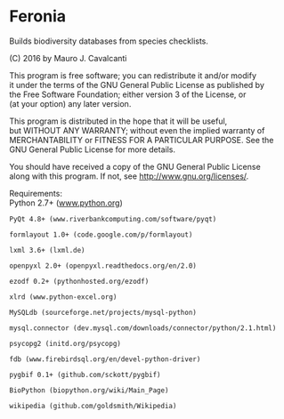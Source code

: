 # Feronia
Builds biodiversity databases from species checklists.

(C) 2016 by Mauro J. Cavalcanti                     
                                                                               
This program is free software; you can redistribute it and/or modify         
it under the terms of the GNU General Public License as published by         
the Free Software Foundation; either version 3 of the License, or            
(at your option) any later version.                                          
                                                                               
This program is distributed in the hope that it will be useful,              
but WITHOUT ANY WARRANTY; without even the implied warranty of               
MERCHANTABILITY or FITNESS FOR A PARTICULAR PURPOSE.  See the                 
GNU General Public License for more details.                                 
                                                                               
You should have received a copy of the GNU General Public License            
along with this program. If not, see <http://www.gnu.org/licenses/>.         
                                                                                      
Requirements:                                                                
    Python 2.7+ (www.python.org)
    
    PyQt 4.8+ (www.riverbankcomputing.com/software/pyqt)
    
    formlayout 1.0+ (code.google.com/p/formlayout)
    
    lxml 3.6+ (lxml.de)
    
    openpyxl 2.0+ (openpyxl.readthedocs.org/en/2.0)
    
    ezodf 0.2+ (pythonhosted.org/ezodf)
    
    xlrd (www.python-excel.org)
    
    MySQLdb (sourceforge.net/projects/mysql-python)
    
    mysql.connector (dev.mysql.com/downloads/connector/python/2.1.html)
    
    psycopg2 (initd.org/psycopg)
    
    fdb (www.firebirdsql.org/en/devel-python-driver)
    
    pygbif 0.1+ (github.com/sckott/pygbif)
    
    BioPython (biopython.org/wiki/Main_Page)
    
    wikipedia (github.com/goldsmith/Wikipedia)
    

